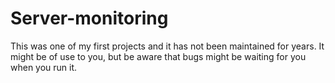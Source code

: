 # Server-monitoring
This was one of my first projects and it has not been maintained for years. It might be of use to you, but be aware that bugs might be waiting for you when you run it.
